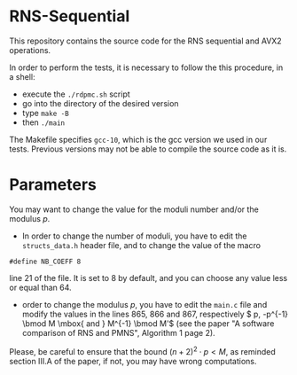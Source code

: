 # RNS-Sequential
This repository contains the source code for the RNS sequential and AVX2 operations.

In order to perform the tests, it is necessary to follow the this procedure, in a shell:

- execute the `./rdpmc.sh` script
- go into the directory of the desired version
- type `make -B`
- then `./main`

The Makefile specifies `gcc-10`, which is the gcc version we used in our tests. Previous versions may not be able to compile the source code as it is.

# Parameters
You may want to change the value for the moduli number and/or the modulus $p$.

- In order to change the number of moduli, you have to edit the `structs_data.h` header file, and to change the value of the macro

`#define NB_COEFF 8`

line 21 of the file. It is set to $8$ by default, and you can choose any value less or equal than $64$.

- order to change the modulus $p$, you have to edit the `main.c` file and modify the values in the lines 865, 866 and 867, respectively $ p, -p^{-1} \bmod M \mbox{ and } M^{-1} \bmod M'$ (see the paper "A software comparison of RNS and PMNS", Algorithm 1 page 2).

Please, be careful to ensure that the bound $(n+2)^2\cdot p < M$, as reminded section III.A of the paper, if not, you may have wrong computations.
